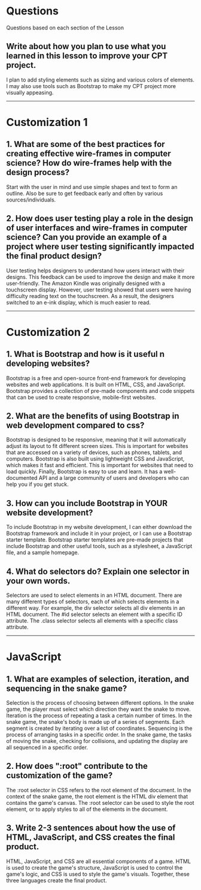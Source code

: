 <!--Start of Website Content-->
<html>
    <head>
    <link rel="stylesheet" href="questions.css">
    </head>
    <body>
<div class="index-header">
    <h1>Questions</h1>
    <p>Questions based on each section of the Lesson</p>
</div>

<!--Answer the QUESTIONS based on the lesson provided-->
<div>

<h2>Write about how you plan to use what you learned in this lesson to improve your CPT project.</h2>
<p>I plan to add styling elements such as sizing and various colors of elements. I may also use tools such as Bootstrap to make my CPT project more visually appeasing.</p>

<hr>

<h1>Customization 1</h1>

<h2>1. What are some of the best practices for creating effective wire-frames in computer science? How do wire-frames help with the design process?</h2>

<p>Start with the user in mind and use simple shapes and text to form an outline. Also be sure to get feedback early and often by various sources/individuals.</p>

<h2>2. How does user testing play a role in the design of user interfaces and wire-frames in computer science? Can you provide an example of a project where user testing significantly impacted the final product design?</h2>

<p>User testing helps designers to understand how users interact with their designs. This feedback can be used to improve the design and make it more user-friendly. The Amazon Kindle was originally designed with a touchscreen display. However, user testing showed that users were having difficulty reading text on the touchscreen. As a result, the designers switched to an e-ink display, which is much easier to read.</p>

<hr>

<h1>Customization 2</h1>

<h2>1. What is Bootstrap and how is it useful n developing websites?</h2>

<p>Bootstrap is a free and open-source front-end framework for developing websites and web applications. It is built on HTML, CSS, and JavaScript. Bootstrap provides a collection of pre-made components and code snippets that can be used to create responsive, mobile-first websites.</p>

<h2>2. What are the benefits of using Bootstrap in web development compared to css?</h2>

<p>Bootstrap is designed to be responsive, meaning that it will automatically adjust its layout to fit different screen sizes. This is important for websites that are accessed on a variety of devices, such as phones, tablets, and computers.
Bootstrap is also built using lightweight CSS and JavaScript, which makes it fast and efficient. This is important for websites that need to load quickly. Finally, Bootstrap is easy to use and learn. It has a well-documented API and a large community of users and developers who can help you if you get stuck.</p>

<h2>3. How can you include Bootstrap in YOUR website development?</h2>

<p>To include Bootstrap in my website development, I can either download the Bootstrap framework and include it in your project, or I can use a Bootstrap starter template. Bootstrap starter templates are pre-made projects that include Bootstrap and other useful tools, such as a stylesheet, a JavaScript file, and a sample homepage.</p>

<h2>4. What do selectors do? Explain one selector in your own words.</h2>

<p>Selectors are used to select elements in an HTML document. There are many different types of selectors, each of which selects elements in a different way. For example, the div selector selects all div elements in an HTML document. The #id selector selects an element with a specific ID attribute. The .class selector selects all elements with a specific class attribute.</p>

<hr>

<h1>JavaScript</h1>

<h2>1. What are examples of selection, iteration, and sequencing in the snake game?</h2>

<p>Selection is the process of choosing between different options. In the snake game, the player must select which direction they want the snake to move. Iteration is the process of repeating a task a certain number of times. In the snake game, the snake's body is made up of a series of segments. Each segment is created by iterating over a list of coordinates. Sequencing is the process of arranging tasks in a specific order. In the snake game, the tasks of moving the snake, checking for collisions, and updating the display are all sequenced in a specific order.</p>

<h2>2. How does ":root" contribute to the customization of the game?</h2>

<p>The :root selector in CSS refers to the root element of the document. In the context of the snake game, the root element is the HTML div element that contains the game's canvas. The :root selector can be used to style the root element, or to apply styles to all of the elements in the document.</p>

<h2>3. Write 2-3 sentences about how the use of HTML, JavaScript, and CSS creates the final product.</h2>

<p>HTML, JavaScript, and CSS are all essential components of a game. HTML is used to create the game's structure, JavaScript is used to control the game's logic, and CSS is used to style the game's visuals. Together, these three languages create the final product.</p>


</div>
</body>
